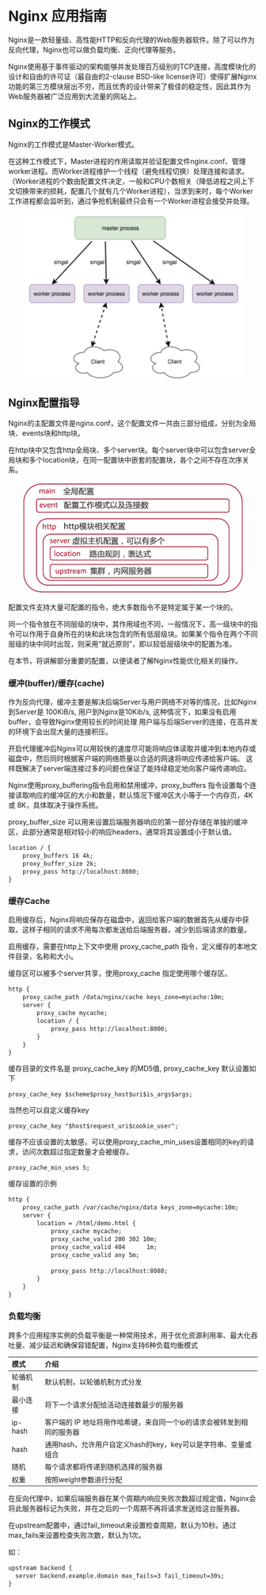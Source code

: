 # Nginx 应用指南

Nginx是一款轻量级、高性能HTTP和反向代理的Web服务器软件。除了可以作为反向代理，Nginx也可以做负载均衡、正向代理等服务。

Nginx使用基于事件驱动的架构能够并发处理百万级别的TCP连接，高度模块化的设计和自由的许可证（最自由的2-clause BSD-like license许可）使得扩展Nginx功能的第三方模块层出不穷，而且优秀的设计带来了极佳的稳定性，因此其作为Web服务器被广泛应用到大流量的网站上。


## Nginx的工作模式

Nginx的工作模式是Master-Worker模式。

在这种工作模式下，Master进程的作用读取并验证配置文件nginx.conf、管理worker进程。而Worker进程维护一个线程（避免线程切换）处理连接和请求。（Worker进程的个数由配置文件决定，一般和CPU个数相关（降低进程之间上下文切换带来的损耗，配置几个就有几个Worker进程），当求到来时，每个Worker工作进程都会监听到，通过争抢机制最终只会有一个Worker进程会接受并处理。

<div  align="center">
	<img src="../assets/nginx.png" width = "450"  align=center />
</div>

## Nginx配置指导

Nginx的主配置文件是nginx.conf，这个配置文件一共由三部分组成，分别为全局块、events块和http块。

在http块中又包含http全局块、多个server块。每个server块中可以包含server全局块和多个location块，在同一配置块中嵌套的配置块，各个之间不存在次序关系。

<div  align="center">
	<img src="../assets/nginx-conf.png" width = "450"  align=center />
</div>

配置文件支持大量可配置的指令，绝大多数指令不是特定属于某一个块的。

同一个指令放在不同层级的块中，其作用域也不同，一般情况下，高一级块中的指令可以作用于自身所在的块和此块包含的所有低层级块。如果某个指令在两个不同层级的块中同时出现，则采用“就近原则”，即以较低层级块中的配置为准。

在本节，将讲解部分重要的配置，以便读者了解Nginx性能优化相关的操作。


### 缓冲(buffer)/缓存(cache)

作为反向代理，缓冲主要是解决后端Server与用户网络不对等的情况，比如Nginx到Server是 100KiB/s, 用户到Nginx是10Kib/s, 这种情况下，如果没有启用buffer，会导致Nginx使用较长的时间处理 用户端与后端Server的连接，在高并发的环境下会出现大量的连接积压。

开启代理缓冲后Nginx可以用较快的速度尽可能将响应体读取并缓冲到本地内存或磁盘中，然后同时根据客户端的网络质量以合适的网速将响应传递给客户端。
这样既解决了server端连接过多的问题也保证了能持续稳定地向客户端传递响应。


Nginx使用proxy_buffering指令启用和禁用缓冲，proxy_buffers 指令设置每个连接读取响应的缓冲区的大小和数量，默认情况下缓冲区大小等于一个内存页，4K 或 8K，具体取决于操作系统。

proxy_buffer_size 可以用来设置后端服务器响应的第一部分存储在单独的缓冲区，此部分通常是相对较小的响应headers，通常将其设置成小于默认值。

```
location / {
    proxy_buffers 16 4k;
    proxy_buffer_size 2k;
    proxy_pass http://localhost:8080;
}
```
### 缓存Cache

启用缓存后，Nginx将响应保存在磁盘中，返回给客户端的数据首先从缓存中获取，这样子相同的请求不用每次都发送给后端服务器，减少到后端请求的数量。

启用缓存，需要在http上下文中使用 proxy_cache_path 指令，定义缓存的本地文件目录，名称和大小。

缓存区可以被多个server共享，使用proxy_cache 指定使用哪个缓存区。
```
http {
    proxy_cache_path /data/nginx/cache keys_zone=mycache:10m;
    server {
        proxy_cache mycache;
        location / {
            proxy_pass http://localhost:8000;
        }
    }
}
```

缓存目录的文件名是 proxy_cache_key 的MD5值, proxy_cache_key 默认设置如下

```
proxy_cache_key $scheme$proxy_host$uri$is_args$args;
```

当然也可以自定义缓存key
```
proxy_cache_key "$host$request_uri$cookie_user";
```

缓存不应该设置的太敏感，可以使用proxy_cache_min_uses设置相同的key的请求，访问次数超过指定数量才会被缓存。
```
proxy_cache_min_uses 5;
```

缓存设置的示例

```
http {
	proxy_cache_path /var/cache/nginx/data keys_zone=mycache:10m;
	server {
 		location = /html/demo.html {
	        proxy_cache mycache;
	        proxy_cache_valid 200 302 10m;
	        proxy_cache_valid 404      1m;
	        proxy_cache_valid any 5m;

	        proxy_pass http://localhost:8088;  
    	}
 	}
}
```

### 负载均衡

跨多个应用程序实例的负载平衡是一种常用技术，用于优化资源利用率、最大化吞吐量、减少延迟和确保容错配置，Nginx支持6种负载均衡模式

|模式|介绍|
|:--|:--|
|轮循机制|默认机制，以轮循机制方式分发|
|最小连接|将下一个请求分配给活动连接数最少的服务器|
|ip-hash |客户端的 IP 地址将用作哈希键，来自同一个ip的请求会被转发到相同的服务器|
|hash|通用hash，允许用户自定义hash的key，key可以是字符串、变量或组合|
|随机‎‎|每个请求都将传递到随机选择的服务器|
|权重|按照weight参数进行分配 |

在反向代理中，如果后端服务器在某个周期内响应失败次数超过规定值，Nginx会将此服务器标记为失败，并在之后的一个周期不再将请求发送给这台服务器。

在upstream配置中，通过fail_timeout‎‎来设置检查周期，默认为10秒。通过max_fails‎来设置检查失败次数，默认为1次。‎

如：
```
upstream backend {
  server backend.example.domain max_fails=3 fail_timeout=30s; 
} 
```
